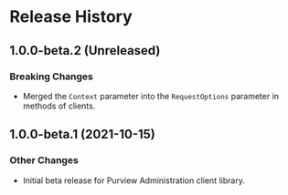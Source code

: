 # Release History

## 1.0.0-beta.2 (Unreleased)

### Breaking Changes

- Merged the `Context` parameter into the `RequestOptions` parameter in methods of clients.

## 1.0.0-beta.1 (2021-10-15)

### Other Changes

- Initial beta release for Purview Administration client library.
